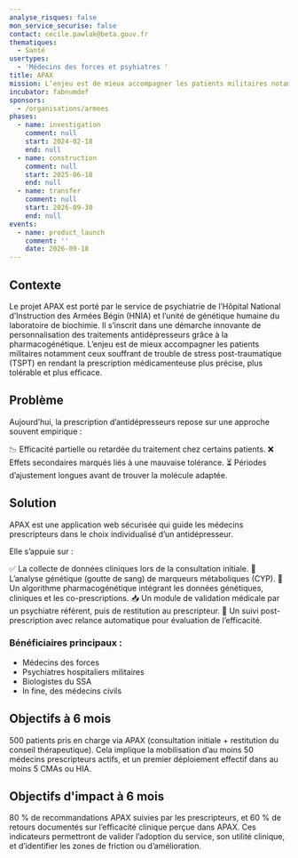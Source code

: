 ```yaml
---
analyse_risques: false
mon_service_securise: false
contact: cecile.pawlak@beta.gouv.fr
thematiques:
  - Santé
usertypes:
  - 'Médecins des forces et psyhiatres '
title: APAX
mission: L’enjeu est de mieux accompagner les patients militaires notamment ceux souffrant de trouble de stress post-traumatique (TSPT)  en rendant la prescription médicamenteuse plus précise, plus tolérable et plus efficace.
incubator: fabnumdef
sponsors:
  - /organisations/armees
phases:
  - name: investigation
    comment: null
    start: 2024-02-18
    end: null
  - name: construction
    comment: null
    start: 2025-06-18
    end: null
  - name: transfer
    comment: null
    start: 2026-09-30
    end: null
events:
  - name: product_launch
    comment: ''
    date: 2026-09-18
---
```

## Contexte

Le projet APAX est porté par le service de psychiatrie de l’Hôpital National d’Instruction des Armées Bégin (HNIA) et l’unité de génétique humaine du laboratoire de biochimie. Il s’inscrit dans une démarche innovante de personnalisation des traitements antidépresseurs grâce à la pharmacogénétique. L’enjeu est de mieux accompagner les patients militaires notamment ceux souffrant de trouble de stress post-traumatique (TSPT)  en rendant la prescription médicamenteuse plus précise, plus tolérable et plus efficace.

## Problème

Aujourd’hui, la prescription d’antidépresseurs repose sur une approche souvent empirique :

📉 Efficacité partielle ou retardée du traitement chez certains patients.
❌ Effets secondaires marqués liés à une mauvaise tolérance.
⏳ Périodes d’ajustement longues avant de trouver la molécule adaptée.

## Solution

APAX est une application web sécurisée qui guide les médecins prescripteurs dans le choix individualisé d’un antidépresseur. 

Elle s’appuie sur :

✅ La collecte de données cliniques lors de la consultation initiale.
🧬 L’analyse génétique (goutte de sang) de marqueurs métaboliques (CYP).
🧠 Un algorithme pharmacogénétique intégrant les données génétiques, cliniques et les co-prescriptions.
📥 Un module de validation médicale par un psychiatre référent, puis de restitution au prescripteur.
🔄 Un suivi post-prescription avec relance automatique pour évaluation de l’efficacité.

### **Bénéficiaires principaux :**

* Médecins des forces
* Psychiatres hospitaliers militaires
* Biologistes du SSA
* In fine, des médecins civils

## Objectifs à 6 mois

500 patients pris en charge via APAX (consultation initiale + restitution du conseil thérapeutique).
Cela implique la mobilisation d’au moins 50 médecins prescripteurs actifs, et un premier déploiement effectif dans au moins 5 CMAs ou HIA.


## Objectifs d'impact à 6 mois 

80 % de recommandations APAX suivies par les prescripteurs, et 60 % de retours documentés sur l’efficacité clinique perçue dans APAX.
Ces indicateurs permettront de valider l’adoption du service, son utilité clinique, et d’identifier les zones de friction ou d’amélioration.

